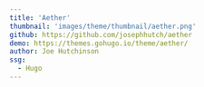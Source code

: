 ```yaml
---
title: 'Aether'
thumbnail: 'images/theme/thumbnail/aether.png'
github: https://github.com/josephhutch/aether
demo: https://themes.gohugo.io/theme/aether/
author: Joe Hutchinson
ssg:
  - Hugo
---
```


